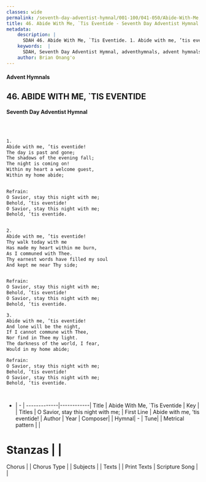 ```yaml
---
classes: wide
permalink: /seventh-day-adventist-hymnal/001-100/041-050/Abide-With-Me,-`Tis-Eventide/
title: 46. Abide With Me, `Tis Eventide - Seventh Day Adventist Hymnal
metadata:
    description: |
      SDAH 46. Abide With Me, `Tis Eventide. 1. Abide with me, ’tis eventide! The day is past and gone; The shadows of the evening fall; The night is coming on! Within my heart a welcome guest, Within my home abide; 
    keywords:  |
      SDAH, Seventh Day Adventist Hymnal, adventhymnals, advent hymnals, Abide With Me, `Tis Eventide, Abide with me, ’tis eventide! ,O Savior, stay this night with me;
    author: Brian Onang'o
---
```


#### Advent Hymnals
## 46. ABIDE WITH ME, `TIS EVENTIDE
#### Seventh Day Adventist Hymnal

```txt



1.
Abide with me, ’tis eventide!
The day is past and gone;
The shadows of the evening fall;
The night is coming on!
Within my heart a welcome guest,
Within my home abide;


Refrain:
O Savior, stay this night with me;
Behold, ’tis eventide!
O Savior, stay this night with me;
Behold, ’tis eventide.


2.
Abide with me, ’tis eventide!
Thy walk today with me
Has made my heart within me burn,
As I communed with Thee.
Thy earnest words have filled my soul
And kept me near Thy side;


Refrain:
O Savior, stay this night with me;
Behold, ’tis eventide!
O Savior, stay this night with me;
Behold, ’tis eventide.

3.
Abide with me, ’tis eventide!
And lone will be the night,
If I cannot commune with Thee,
Nor find in Thee my light.
The darkness of the world, I fear,
Would in my home abide;

Refrain:
O Savior, stay this night with me;
Behold, ’tis eventide!
O Savior, stay this night with me;
Behold, ’tis eventide.




```

- |   -  |
-------------|------------|
Title | Abide With Me, `Tis Eventide |
Key |  |
Titles | O Savior, stay this night with me; |
First Line | Abide with me, ’tis eventide! |
Author | 
Year | 
Composer|  |
Hymnal|  - |
Tune|  |
Metrical pattern | |
# Stanzas |  |
Chorus |  |
Chorus Type |  |
Subjects |  |
Texts |  |
Print Texts | 
Scripture Song |  |
  
